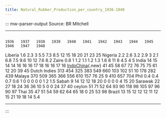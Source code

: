 ```yaml
---
title: Natural_Rubber_Production_per_country_1936-1948
---
```

::: mw-parser-output
Source: BR Mitchell

  ------------------------------------------------------------------------------------------------------------ ------ ------ ------ ------ ------ ------ ------ ------ ------ ------ ------ ------ ------
                                                                                                               1936   1937   1938   1939   1940   1941   1942   1943   1944   1945   1946   1947   1948
  Liberia                                                                                                      1.6    2.3    3      5.5    7.3    8.5    12     15     18     20     21     23     25
  Nigeria                                                                                                      2.2    2.6    3.2    2.9    3      2.1    6.8    7.5    9.6    10     12     7.6    8.2
  Zaire                                                                                                        0.8    1      1.2    1.1    1.2    1.3    1.6    8      11     8      4.5    4      5
  India                                                                                                        14     15     14     14     16     16     16     17     18     16     16     17     16
  [IndoChina](/wiki/index.php?title=IndoChina&action=edit&redlink=1 "IndoChina (page does not exist)"){.new}   41     45     58     67     72     76     75     75     61     12     20     39     45
  Dutch Indies                                                                                                 313    454    325    383    549    660    103    102    51     10     178    282    439
  Malaya                                                                                                       370    509    365    366    556    610    157    76     25     9      410    657    704
  Phil                                                                                                         0.4    0.4    0.7    0.6    1      0      0      0      0      0      1      2      1.5
  Sabah                                                                                                        9      14     12     12     18     20     0      0      0      0      4      15     20
  Sarawak                                                                                                      22     27     18     24     36     36     10     5      0      0      24     37     40
  ceylon                                                                                                       51     71     52     64     93     90     118    98     105    97     96     90     97
  Thai                                                                                                         35     47     51     54     59     62     64     65     18     0      25     53     98
  Brazil                                                                                                       13     15     12     12     12     11     12     15     21     19     18     14     5.4
  ------------------------------------------------------------------------------------------------------------ ------ ------ ------ ------ ------ ------ ------ ------ ------ ------ ------ ------ ------
:::
